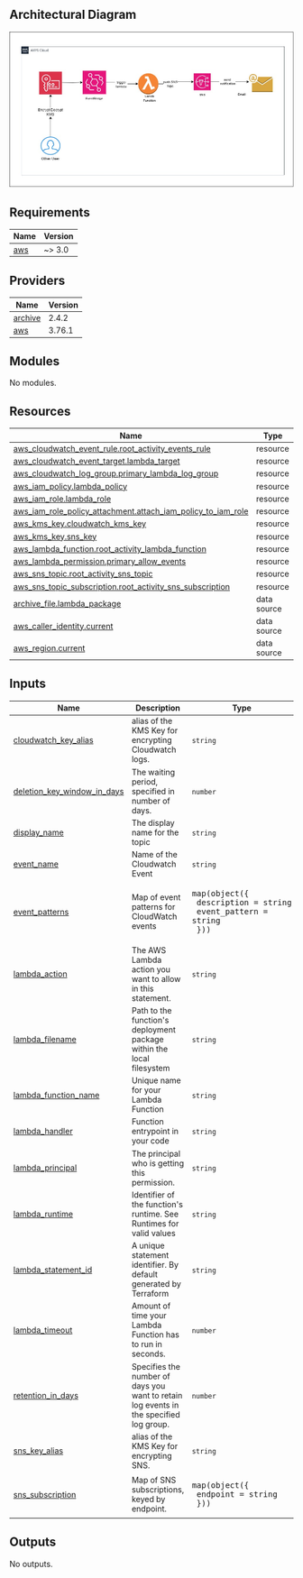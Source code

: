 ## Architectural Diagram
![Diagram](https://github.com/AayushiPatel123/kms_monitoring_alerts/blob/main/Images/Architecture_Diagram.jpg "Diagram")

<!-- BEGIN_TF_DOCS -->
## Requirements

| Name | Version |
|------|---------|
| <a name="requirement_aws"></a> [aws](#requirement\_aws) | ~> 3.0 |

## Providers

| Name | Version |
|------|---------|
| <a name="provider_archive"></a> [archive](#provider\_archive) | 2.4.2 |
| <a name="provider_aws"></a> [aws](#provider\_aws) | 3.76.1 |

## Modules

No modules.

## Resources

| Name | Type |
|------|------|
| [aws_cloudwatch_event_rule.root_activity_events_rule](https://registry.terraform.io/providers/hashicorp/aws/latest/docs/resources/cloudwatch_event_rule) | resource |
| [aws_cloudwatch_event_target.lambda_target](https://registry.terraform.io/providers/hashicorp/aws/latest/docs/resources/cloudwatch_event_target) | resource |
| [aws_cloudwatch_log_group.primary_lambda_log_group](https://registry.terraform.io/providers/hashicorp/aws/latest/docs/resources/cloudwatch_log_group) | resource |
| [aws_iam_policy.lambda_policy](https://registry.terraform.io/providers/hashicorp/aws/latest/docs/resources/iam_policy) | resource |
| [aws_iam_role.lambda_role](https://registry.terraform.io/providers/hashicorp/aws/latest/docs/resources/iam_role) | resource |
| [aws_iam_role_policy_attachment.attach_iam_policy_to_iam_role](https://registry.terraform.io/providers/hashicorp/aws/latest/docs/resources/iam_role_policy_attachment) | resource |
| [aws_kms_key.cloudwatch_kms_key](https://registry.terraform.io/providers/hashicorp/aws/latest/docs/resources/kms_key) | resource |
| [aws_kms_key.sns_key](https://registry.terraform.io/providers/hashicorp/aws/latest/docs/resources/kms_key) | resource |
| [aws_lambda_function.root_activity_lambda_function](https://registry.terraform.io/providers/hashicorp/aws/latest/docs/resources/lambda_function) | resource |
| [aws_lambda_permission.primary_allow_events](https://registry.terraform.io/providers/hashicorp/aws/latest/docs/resources/lambda_permission) | resource |
| [aws_sns_topic.root_activity_sns_topic](https://registry.terraform.io/providers/hashicorp/aws/latest/docs/resources/sns_topic) | resource |
| [aws_sns_topic_subscription.root_activity_sns_subscription](https://registry.terraform.io/providers/hashicorp/aws/latest/docs/resources/sns_topic_subscription) | resource |
| [archive_file.lambda_package](https://registry.terraform.io/providers/hashicorp/archive/latest/docs/data-sources/file) | data source |
| [aws_caller_identity.current](https://registry.terraform.io/providers/hashicorp/aws/latest/docs/data-sources/caller_identity) | data source |
| [aws_region.current](https://registry.terraform.io/providers/hashicorp/aws/latest/docs/data-sources/region) | data source |

## Inputs

| Name | Description | Type | Default | Required |
|------|-------------|------|---------|:--------:|
| <a name="input_cloudwatch_key_alias"></a> [cloudwatch\_key\_alias](#input\_cloudwatch\_key\_alias) | alias of the KMS Key for encrypting Cloudwatch logs. | `string` | `"cloudwatch-logs-key"` | no |
| <a name="input_deletion_key_window_in_days"></a> [deletion\_key\_window\_in\_days](#input\_deletion\_key\_window\_in\_days) | The waiting period, specified in number of days. | `number` | `7` | no |
| <a name="input_display_name"></a> [display\_name](#input\_display\_name) | The display name for the topic | `string` | `""` | no |
| <a name="input_event_name"></a> [event\_name](#input\_event\_name) | Name of the Cloudwatch Event | `string` | `""` | no |
| <a name="input_event_patterns"></a> [event\_patterns](#input\_event\_patterns) | Map of event patterns for CloudWatch events | <pre>map(object({<br>    description   = string<br>    event_pattern = string<br>  }))</pre> | `null` | no |
| <a name="input_lambda_action"></a> [lambda\_action](#input\_lambda\_action) | The AWS Lambda action you want to allow in this statement. | `string` | `"lambda:InvokeFunction"` | no |
| <a name="input_lambda_filename"></a> [lambda\_filename](#input\_lambda\_filename) | Path to the function's deployment package within the local filesystem | `string` | `""` | no |
| <a name="input_lambda_function_name"></a> [lambda\_function\_name](#input\_lambda\_function\_name) | Unique name for your Lambda Function | `string` | `""` | no |
| <a name="input_lambda_handler"></a> [lambda\_handler](#input\_lambda\_handler) | Function entrypoint in your code | `string` | `"RootActivityLambda.lambda_handler"` | no |
| <a name="input_lambda_principal"></a> [lambda\_principal](#input\_lambda\_principal) | The principal who is getting this permission. | `string` | `"events.amazonaws.com"` | no |
| <a name="input_lambda_runtime"></a> [lambda\_runtime](#input\_lambda\_runtime) | Identifier of the function's runtime. See Runtimes for valid values | `string` | `"python3.8"` | no |
| <a name="input_lambda_statement_id"></a> [lambda\_statement\_id](#input\_lambda\_statement\_id) | A unique statement identifier. By default generated by Terraform | `string` | `"AllowExecutionFromCloudWatch"` | no |
| <a name="input_lambda_timeout"></a> [lambda\_timeout](#input\_lambda\_timeout) | Amount of time your Lambda Function has to run in seconds. | `number` | `60` | no |
| <a name="input_retention_in_days"></a> [retention\_in\_days](#input\_retention\_in\_days) | Specifies the number of days you want to retain log events in the specified log group. | `number` | `30` | no |
| <a name="input_sns_key_alias"></a> [sns\_key\_alias](#input\_sns\_key\_alias) | alias of the KMS Key for encrypting SNS. | `string` | `"sns-key"` | no |
| <a name="input_sns_subscription"></a> [sns\_subscription](#input\_sns\_subscription) | Map of SNS subscriptions, keyed by endpoint. | <pre>map(object({<br>    endpoint = string<br>  }))</pre> | `null` | no |

## Outputs

No outputs.
<!-- END_TF_DOCS -->
